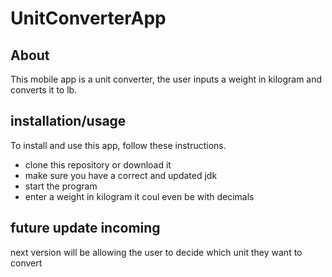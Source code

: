 # UnitConverterApp

## About
This mobile app is a unit converter, the user inputs a weight in kilogram and converts it to lb.

## installation/usage
To install and use this app, follow these instructions.

+ clone this repository or download it
+ make sure you have a correct and updated jdk
+ start the program
+ enter a weight in kilogram it coul even be with decimals

## future update incoming
next version will be allowing the user to decide which unit they want to convert
